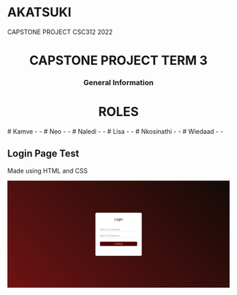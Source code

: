 # AKATSUKI
CAPSTONE PROJECT CSC312 2022
<h1 align="center"> CAPSTONE PROJECT TERM 3 </h1>
<h3 align="center">General Information</h3>

<h1 align="center"> ROLES </h1>
<form>
# Kamve
- 
-
# Neo
-
-
# Naledi
-
-
# Lisa
-
-
# Nkosinathi
-
-
# Wiedaad
-
-
</form> 
<h2> Login Page Test </h2>
<p> Made using HTML and CSS </p>
<p>
  <a>
    <img src="login page test.jpg" width=850 alt="test example">
  </a>
</p>





